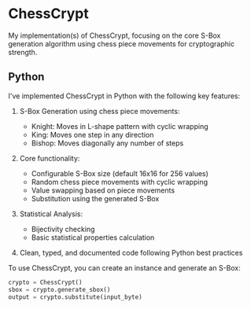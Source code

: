 # ChessCrypt
My implementation(s) of ChessCrypt, focusing on the core S-Box generation algorithm using chess piece movements for cryptographic strength.

## Python

I've implemented ChessCrypt in Python with the following key features:

1. S-Box Generation using chess piece movements:
   - Knight: Moves in L-shape pattern with cyclic wrapping
   - King: Moves one step in any direction
   - Bishop: Moves diagonally any number of steps

2. Core functionality:
   - Configurable S-Box size (default 16x16 for 256 values)
   - Random chess piece movements with cyclic wrapping
   - Value swapping based on piece movements
   - Substitution using the generated S-Box

3. Statistical Analysis:
   - Bijectivity checking
   - Basic statistical properties calculation

4. Clean, typed, and documented code following Python best practices

To use ChessCrypt, you can create an instance and generate an S-Box:

```python
crypto = ChessCrypt()
sbox = crypto.generate_sbox()
output = crypto.substitute(input_byte)
```
